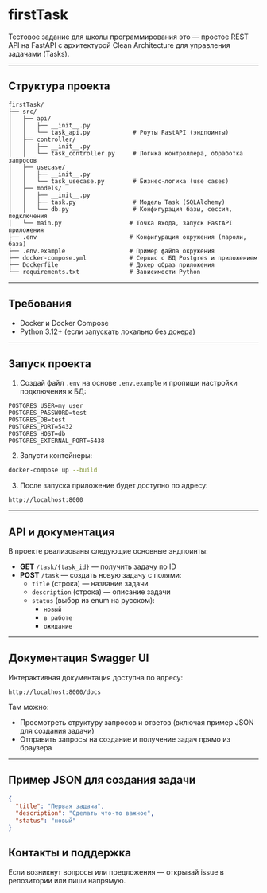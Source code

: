 # firstTask

Тестовое задание для школы программирования это — простое REST API на FastAPI с архитектурой Clean Architecture для управления задачами (Tasks).

---

## Структура проекта

```
firstTask/
├── src/
│   ├── api/
│   │   ├── __init__.py
│   │   └── task_api.py            # Роуты FastAPI (эндпоинты)
│   ├── controller/
│   │   ├── __init__.py
│   │   └── task_controller.py     # Логика контроллера, обработка запросов
│   ├── usecase/
│   │   ├── __init__.py
│   │   └── task_usecase.py        # Бизнес-логика (use cases)
│   ├── models/
│   │   ├── __init__.py
│   │   ├── task.py                # Модель Task (SQLAlchemy)
│   │   └── db.py                  # Конфигурация базы, сессия, подключения
│   └── main.py                   # Точка входа, запуск FastAPI приложения
├── .env                          # Конфигурация окружения (пароли, база)
├── .env.example                  # Пример файла окружения
├── docker-compose.yml            # Сервис с БД Postgres и приложением
├── Dockerfile                    # Докер образ приложения
└── requirements.txt              # Зависимости Python
```

---

## Требования

- Docker и Docker Compose  
- Python 3.12+ (если запускать локально без докера)

---

## Запуск проекта

1. Создай файл `.env` на основе `.env.example` и пропиши настройки подключения к БД:

```env
POSTGRES_USER=my_user
POSTGRES_PASSWORD=test
POSTGRES_DB=test
POSTGRES_PORT=5432
POSTGRES_HOST=db
POSTGRES_EXTERNAL_PORT=5438
```
2. Запусти контейнеры:

```bash
docker-compose up --build
```

3. После запуска приложение будет доступно по адресу:

```
http://localhost:8000
```

---

## API и документация

В проекте реализованы следующие основные эндпоинты:

- **GET** `/task/{task_id}` — получить задачу по ID  
- **POST** `/task` — создать новую задачу с полями:
  - `title` (строка) — название задачи  
  - `description` (строка) — описание задачи  
  - `status` (выбор из enum на русском):
    - `новый`
    - `в работе`
    - `ожидание`

---

## Документация Swagger UI

Интерактивная документация доступна по адресу:

```
http://localhost:8000/docs
```

Там можно:

- Просмотреть структуру запросов и ответов (включая пример JSON для создания задачи)
- Отправить запросы на создание и получение задач прямо из браузера

---

## Пример JSON для создания задачи

```json
{
  "title": "Первая задача",
  "description": "Сделать что-то важное",
  "status": "новый"
}
```


## Контакты и поддержка

Если возникнут вопросы или предложения — открывай issue в репозитории или пиши напрямую.
